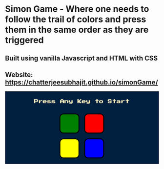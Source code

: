 # Simon Game - Where one needs to follow the trail of colors and press them in the same order as they are triggered
## Built using vanilla Javascript and HTML with CSS
## Website: https://chatterjeesubhajit.github.io/simonGame/
![alt text](https://github.com/chatterjeesubhajit/simonGame/blob/master/Screenshot.PNG)
